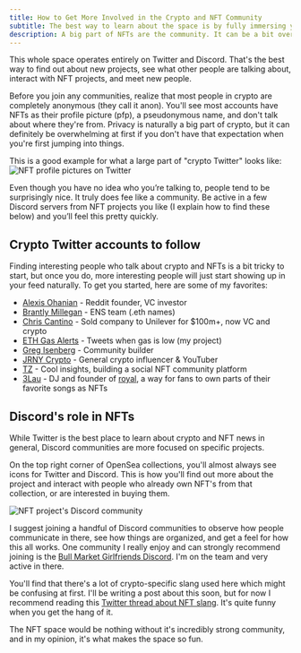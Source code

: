```yaml
---
title: How to Get More Involved in the Crypto and NFT Community
subtitle: The best way to learn about the space is by fully immersing yourself.
description: A big part of NFTs are the community. It can be a bit overwhelming at first, but there's a lot to be learned if you know where to look.
---
```


This whole space operates entirely on Twitter and Discord. That's the best way to find out about new projects, see what other people are talking about, interact with NFT projects, and meet new people.

Before you join any communities, realize that most people in crypto are completely anonymous (they call it anon). You'll see most accounts have NFTs as their profile picture (pfp), a pseudonymous name, and don't talk about where they're from. Privacy is naturally a big part of crypto, but it can definitely be overwhelming at first if you don't have that expectation when you're first jumping into things.

This is a good example for what a large part of "crypto Twitter" looks like:
![NFT profile pictures on Twitter](https://i.ibb.co/3crW1f9/anon-twitter.jpg)

Even though you have no idea who you’re talking to, people tend to be surprisingly nice. It truly does fee like a community. Be active in a few Discord servers from NFT projects you like (I explain how to find these below) and you’ll feel this pretty quickly.

## Crypto Twitter accounts to follow
Finding interesting people who talk about crypto and NFTs is a bit tricky to start, but once you do, more interesting people will just start showing up in your feed naturally. To get you started, here are some of my favorites:

- [Alexis Ohanian](https://twitter.com/alexisohanian) - Reddit founder, VC investor
- [Brantly Millegan](https://twitter.com/brantlymillegan) - ENS team (.eth names)
- [Chris Cantino](https://twitter.com/chriscantino) - Sold company to Unilever for $100m+, now VC and crypto
- [ETH Gas Alerts](https://twitter.com/ETHGasAlerts) - Tweets when gas is low (my project)
- [Greg Isenberg](https://twitter.com/gregisenberg) - Community builder
- [JRNY Crypto](https://twitter.com/JRNYcrypto) - General crypto influencer & YouTuber
- [TZ](https://twitter.com/TZhongg) - Cool insights, building a social NFT community platform
- [3Lau](https://twitter.com/3lau) - DJ and founder of [royal](https://twitter.com/join_royal), a way for fans to own parts of their favorite songs as NFTs


## Discord's role in NFTs

While Twitter is the best place to learn about crypto and NFT news in general, Discord communities are more focused on specific projects.

On the top right corner of OpenSea collections, you'll almost always see icons for Twitter and Discord. This is how you'll find out more about the project and interact with people who already own NFT's from that collection, or are interested in buying them.

![NFT project's Discord community](https://i.ibb.co/TMKwP5p/nft-collection-links.jpg)

I suggest joining a handful of Discord communities to observe how people communicate in there, see how things are organized, and get a feel for how this all works. One community I really enjoy and can strongly recommend joining is the [Bull Market Girlfriends Discord](https://discord.gg/5HaGKSEaQy). I'm on the team and very active in there.

You'll find that there's a lot of crypto-specific slang used here which might be confusing at first. I'll be writing a post about this soon, but for now I recommend reading this [Twitter thread about NFT slang](https://twitter.com/punk6529/status/1433002033242595338). It's quite funny when you get the hang of it. 

The NFT space would be nothing without it's incredibly strong community, and in my opinion, it's what makes the space so fun.
